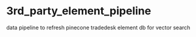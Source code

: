 # 3rd_party_element_pipeline
data pipeline to refresh pinecone tradedesk element db for vector search

